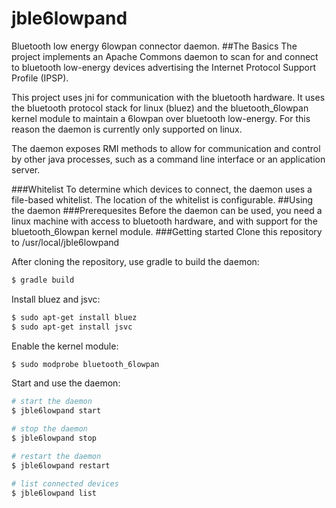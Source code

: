 # jble6lowpand
Bluetooth low energy 6lowpan connector daemon.
##The Basics
The project implements an Apache Commons daemon to scan for and connect to bluetooth low-energy devices advertising the Internet Protocol Support Profile (IPSP).

This project uses jni for communication with the bluetooth hardware. It uses the bluetooth protocol stack for linux (bluez) and the bluetooth_6lowpan kernel module to maintain a 6lowpan over bluetooth low-energy. For this reason the daemon is currently only supported on linux.

The daemon exposes RMI methods to allow for communication and control by other java processes, such as a command line interface or an application server.

###Whitelist
To determine which devices to connect, the daemon uses a file-based whitelist. The location of the whitelist is configurable.
##Using the daemon
###Prerequesites
Before the daemon can be used, you need a linux machine with access to bluetooth hardware, and with support for the bluetooth_6lowpan kernel module.
###Getting started
Clone this repository to /usr/local/jble6lowpand

After cloning the repository, use gradle to build the daemon: 
``` bash
$ gradle build
```

Install bluez and jsvc:
``` bash
$ sudo apt-get install bluez
$ sudo apt-get install jsvc
```

Enable the kernel module:
``` bash
$ sudo modprobe bluetooth_6lowpan
```

Start and use the daemon:
``` bash
# start the daemon
$ jble6lowpand start

# stop the daemon
$ jble6lowpand stop

# restart the daemon
$ jble6lowpand restart

# list connected devices
$ jble6lowpand list
```

